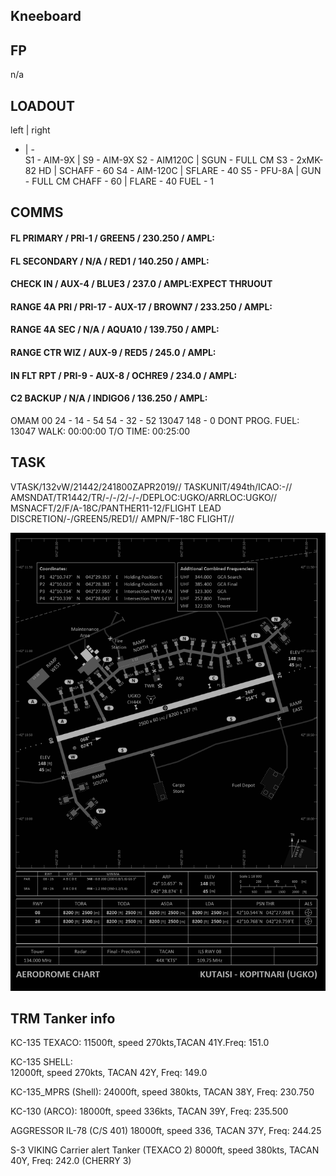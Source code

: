 ## Kneeboard

## FP
n/a

	
## LOADOUT	
left | right
- | -	
S1 - AIM-9X	 | S9 - AIM-9X
S2 - AIM120C	 | SGUN - FULL CM
S3 - 2xMK-82 HD	 | SCHAFF - 60
S4 - AIM-120C	 | SFLARE - 40
S5 - PFU-8A	 | GUN - FULL CM
CHAFF - 60	 | FLARE - 40
FUEL - 1	

## COMMS
#### FL PRIMARY / PRI-1 / GREEN5 / 230.250 / AMPL:
#### FL SECONDARY / N/A / RED1 / 140.250 / AMPL:
#### CHECK IN / AUX-4 / BLUE3 / 237.0 / AMPL:EXPECT THRUOUT
#### RANGE 4A PRI / PRI-17 - AUX-17 / BROWN7 / 233.250 / AMPL:
#### RANGE 4A SEC / N/A / AQUA10 / 139.750 / AMPL:
#### RANGE CTR WIZ / AUX-9 / RED5 / 245.0 / AMPL:
#### IN FLT RPT / PRI-9 - AUX-8 / OCHRE9 / 234.0 / AMPL:
#### C2 BACKUP / N/A / INDIGO6 / 136.250 / AMPL:

OMAM		00		24 - 14 - 54		54 - 32 - 52	13047	148 - 0	DONT PROG.
FUEL:		13047		WALK:	00:00:00	T/O TIME:	00:25:00		

## TASK
VTASK/132vW/21442/241800ZAPR2019//
TASKUNIT/494th/ICAO:-//
AMSNDAT/TR1442/TR/-/-/2/-/-/DEPLOC:UGKO/ARRLOC:UGKO//
MSNACFT/2/F/A-18C/PANTHER11-12/FLIGHT LEAD DISCRETION/-/GREEN5/RED1//
AMPN/F-18C FLIGHT//

![UGKO](v1.png)


## TRM Tanker info
KC-135 TEXACO:
11500ft, speed 270kts,TACAN 41Y.Freq: 151.0

KC-135 SHELL:\
12000ft, speed 270kts, TACAN 42Y, Freq: 149.0

KC-135_MPRS (Shell):
24000ft, speed 380kts, TACAN 38Y, Freq: 230.750

KC-130 (ARCO):
18000ft, speed 336kts, TACAN 39Y, Freq: 235.500

AGGRESSOR IL-78 (C/S 401)
18000ft, speed 336, TACAN 37Y, Freq: 244.25

S-3 VIKING Carrier alert Tanker (TEXACO 2)
8000ft, speed 380kts, TACAN 40Y, Freq: 242.0 (CHERRY 3)